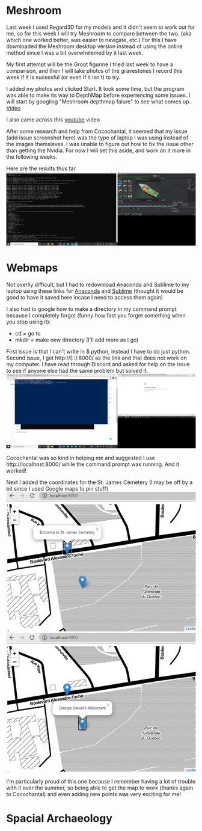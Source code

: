 # Meshroom
  Last week I used Regard3D for my models and it didn't seem to work out for me, so for this week I will try Meshroom to compare between the two. (aka which one worked better, was easier to navigate, etc.) For this I have downloaded the Meshroom desktop version instead of using the online method since I was a bit overwhelemed by it last week. 

  My first attempt will be the Groot figurine I tried last week to have a comparison, and then I will take photos of the gravestones I record this week if it is sucessful (or even if it isn't) to try.
  
  I added my photos and clicked Start. It took some time, but the program was able to make its way to DepthMap before experiencing some issues. I will start by googling "Meshroom depthmap falure" to see what comes up. [Video](https://www.youtube.com/watch?v=loSMrBWxb1o) 
  
  I also came across this [youtube](https://www.youtube.com/watch?v=bPdBQxZ9wEA) video
  
  After some research and help from Cocochantal, it seemed that my issue (add issue screenshot here) was the type of laptop I was using instead of the images themsleves. I was unable to figure out how to fix the issue other than getting the Nvidia. For now I will set this aside, and work on it more in the following weeks. 
  
  Here are the results thus far ![Image](Meshroom.png)
  
# Webmaps

  Not overlly difficult, but I had to redownload Anaconda and Sublime to my laptop using these links for [Anaconda](https://www.anaconda.com/products/individual#download-section) and [Sublime](https://www.sublimetext.com/) (thought it would be good to have it saved here incase I need to access them again)
  
  I also had to google how to make a directory in my command prompt because I completely forgot (funny how fast you forget something when you stop using it): 
  - cd = go to 
  - mkdir = make new directory 
  (I'll add more as I go)
  
  First issue is that I can't write in $ python, instead I have to do just python. Second issue, I get http://[::]:8000/ as the link and that does not work on my computer. I have read through Discord and asked for help on the issue to see if anyone else had the same problem but solved it. ![Image](Webmap_Error.png)
  
  Cocochantal was so kind in helping me and suggested I use http://localhost:8000/ while the command prompt was running. And it worked!
  
  Next I added the coordinates for the St. James Cemetery (I may be off by a bit since I used Google maps to pin stuff) 
  ![Image](St_James_Cemetery_Webmap.png)
  ![Image](Sewell_Webmap.png)
  
  I'm particularly proud of this one because I remember having a lot of trouble with it over the summer, so being able to get the map to work (thanks again to Cocochantal) and even adding new points was very exciting for me!

# Spacial Archaeology
  
  
